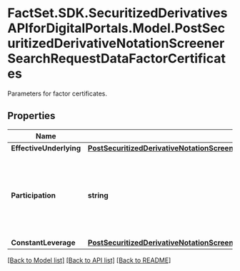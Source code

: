 # FactSet.SDK.SecuritizedDerivativesAPIforDigitalPortals.Model.PostSecuritizedDerivativeNotationScreenerSearchRequestDataFactorCertificates
Parameters for factor certificates.

## Properties

Name | Type | Description | Notes
------------ | ------------- | ------------- | -------------
**EffectiveUnderlying** | [**PostSecuritizedDerivativeNotationScreenerSearchRequestDataFactorCertificatesEffectiveUnderlying**](PostSecuritizedDerivativeNotationScreenerSearchRequestDataFactorCertificatesEffectiveUnderlying.md) |  | [optional] 
**Participation** | **string** | Participation direction of the factor certificate at the level movement of its effective underlying. | Value | Description | | - -- | - -- | | long | The factor certificate participates positively with rising levels of its effective underlying. | | short | The factor certificate participates negatively with rising levels of its effective underlying. |   | [optional] 
**ConstantLeverage** | [**PostSecuritizedDerivativeNotationScreenerSearchRequestDataFactorCertificatesConstantLeverage**](PostSecuritizedDerivativeNotationScreenerSearchRequestDataFactorCertificatesConstantLeverage.md) |  | [optional] 

[[Back to Model list]](../README.md#documentation-for-models) [[Back to API list]](../README.md#documentation-for-api-endpoints) [[Back to README]](../README.md)

